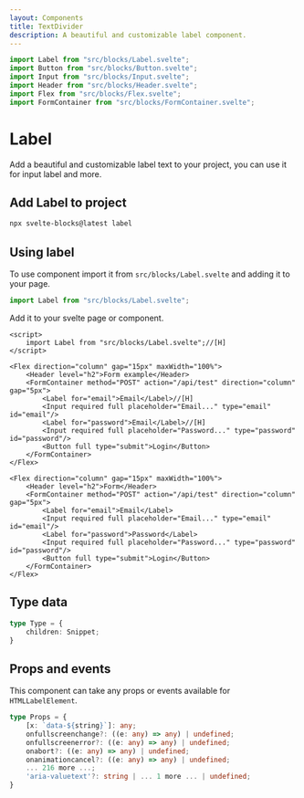 ```yaml
---
layout: Components
title: TextDivider
description: A beautiful and customizable label component.
---
```

```js [CODE]
import Label from "src/blocks/Label.svelte";
import Button from "src/blocks/Button.svelte";
import Input from "src/blocks/Input.svelte";
import Header from "src/blocks/Header.svelte";
import Flex from "src/blocks/Flex.svelte";
import FormContainer from "src/blocks/FormContainer.svelte";
```
# Label
Add a beautiful and customizable label text to your project, you can use it for input label and more.

## Add Label to project
```bash
npx svelte-blocks@latest label
```

## Using label
To use component import it from `src/blocks/Label.svelte` and adding it to your page.
```js
import Label from "src/blocks/Label.svelte";
```

Add it to your svelte page or component.
```svelte
<script>
    import Label from "src/blocks/Label.svelte";//[H]
</script>

<Flex direction="column" gap="15px" maxWidth="100%">
    <Header level="h2">Form example</Header>
    <FormContainer method="POST" action="/api/test" direction="column" gap="5px">
        <Label for="email">Email</Label>//[H]
        <Input required full placeholder="Email..." type="email" id="email"/>
        <Label for="password">Email</Label>//[H]
        <Input required full placeholder="Password..." type="password" id="password"/>
        <Button full type="submit">Login</Button>
    </FormContainer>
</Flex>
```

```svelte [add]
<Flex direction="column" gap="15px" maxWidth="100%">
    <Header level="h2">Form</Header>
    <FormContainer method="POST" action="/api/test" direction="column" gap="5px">
        <Label for="email">Email</Label>
        <Input required full placeholder="Email..." type="email" id="email"/>
        <Label for="password">Password</Label>
        <Input required full placeholder="Password..." type="password" id="password"/>
        <Button full type="submit">Login</Button>
    </FormContainer>
</Flex>
```

## Type data
```ts
type Type = {
    children: Snippet;
}
```

## Props and events
This component can take any props or events available for `HTMLLabelElement`.
```ts
type Props = {
    [x: `data-${string}`]: any;
    onfullscreenchange?: ((e: any) => any) | undefined;
    onfullscreenerror?: ((e: any) => any) | undefined;
    onabort?: ((e: any) => any) | undefined;
    onanimationcancel?: ((e: any) => any) | undefined;
    ... 216 more ...;
    'aria-valuetext'?: string | ... 1 more ... | undefined;
}
```